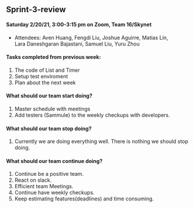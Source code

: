 ## Sprint-3-review

#### Saturday 2/20/21, 3:00-3:15 pm on Zoom, Team 16/Skynet     
  - Attendees: Aven Huang, Fengdi Liu, Joshue Aguirre, Matias Lin,    
    Lara Daneshgaran Bajastani, Samuel Liu, Yuru Zhou

#### Tasks completed from previous week: 
   1. The code of List and Timer
   2. Setup test enviroment 
   3. Plan about the next week
  
#### What should our team start doing?
   1. Master schedule with meetings
   2. Add testers (Sammule) to the weekly checkups with developers.

#### What should our team stop doing?
   1. Currently we are doing everything well. There is nothing we should stop doing.

#### What should our team continue doing?
   1. Continue be a positive team.  
   2. React on slack.
   3. Efficient team Meetings. 
   4. Continue have weekly checkups.
   5. Keep estimating features(deadlines) and time consuming. 
  
